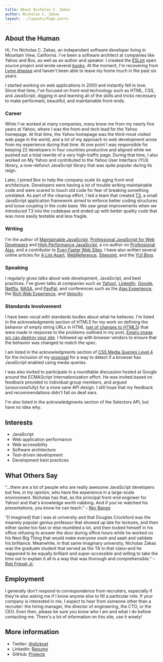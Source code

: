 ```yaml
---
title: About Nicholas C. Zakas
author: Nicholas C. Zakas
layout: ../layouts/Page.astro
---
```


## About the Human

Hi, I'm Nicholas C. Zakas, an independent software developer living in Mountain View, California. I've been a software architect at companies like Yahoo and Box, as well as an author and speaker. I created the [ESLint](https://eslint.org) open source project and wrote several [books](/writing). At the moment, I'm recovering from [Lyme disease](/blog/2014/04/02/i-have-lyme-disease/) and haven't been able to leave my home much in the past six years.

I started working on web applications in 2000 and instantly fell in love. Since that time, I've focused on front-end technology such as HTML, CSS, and JavaScript, digging in and learning all of the skills and tricks necessary to make performant, beautiful, and maintainable front-ends.

### Career

While I've worked at many companies, many know me from my nearly five years at Yahoo, where I was the front-end tech lead for the Yahoo homepage. At that time, the Yahoo homepage was the third-most visited web page in the world, and a lot of my approach to web development arose from my experience during that time. At one point I was responsible for keeping 22 developers in four countries productive and aligned while we pushed out a total rewrite of a very high-traffic page. During that time, I also worked on My Yahoo and contributed to the Yahoo User Interface (YUI) library, a now-defunct JavaScript library that was quite popular during its reign.

Later, I joined Box to help the company scale its aging front-end architecture. Developers were having a lot of trouble writing maintainable code and were scared to touch old code for fear of breaking something unrelated. As part of the cleanup effort, I led a team that created [T3](http://t3js.org), a small JavaScript application framework aimed to enforce better coding structures and loose coupling in the code base. We saw great improvements when we introduced T3 into the codebase and ended up with better quality code that was more easily testable and less fragile.

### Writing

I'm the author of [Maintainable JavaScript][7], [Professional JavaScript for Web Developers][8] and [High Performance JavaScript][9], a co-author on [Professional Ajax][10], and a contributor to [Even Faster Web Sites][11]. I have also written several online articles for [A List Apart][12], [WebReference][13], [Sitepoint][14], and the [YUI Blog][15].

### Speaking

I regularly gives talks about web development, JavaScript, and best practices. I've given talks at companies such as [Yahoo!][2], [LinkedIn][16], [Google][17], [Netflix][18], [NASA][19], and [PayPal][20], and conferences such as the [Ajax Experience][21], the [Rich Web Experience][22], and [Velocity][23].

### Standards Involvement

I have been vocal with standards bodies about what he believes. I'm listed in the acknowledgments section of HTML5 for my work on defining the behavior of empty string URLs in HTML ([set of changes to HTML5][24]) that were made in response to the problems outlined in my post, [Empty image src can destroy your site][25]. I followed up with browser vendors to ensure that the behavior was changed to match the spec.

I am listed in the acknowledgments section of [CSS Media Queries Level 4][26] for the inclusion of my [proposal][27] for a way to detect if a browser has JavaScript enabled using media queries.

I was also invited to participate in a roundtable discussion hosted at Google around the ECMAScript Internationization effort. He was invited based on feedback provided to individual group members, and argued (unsuccessfully) for a more sane API design. I still hope that my feedback and recommendations didn't fall on deaf ears.

I'm also listed in the acknowledgments section of the Selectors API, but have no idea why.

## Interests

  * JavaScript
  * Web application performance
  * Web accessibility
  * Software architecture
  * Test-driven development
  * Development best practices

## What Others Say

&#8220;&#8230;there are a lot of people who are really awesome JavaScript developers but few, in my opinion, who have the experience in a large-scale environment. Nicholas has that, as the principal front-end engineer for Yahoo! and that's knowledge worth nabbing. And if you've watched his presentations, you know he can teach.&#8221; &#8211; [Rey Bango][28]

&#8220;[I imagined] that I was at university and that Douglas Crockford was the insanely popular genius professor that showed up late for lectures, and then either spoke too fast or else mumbled a lot, and then locked himself in his office refusing to answer the door during office hours while he worked on his Next Big Thing that would make everyone oooh and aaah and validate his brilliance. Meanwhile, in that same imaginary university, Nicholas Zakas was the graduate student that served as the TA to that class&#8211;and he happened to be equally brilliant and super-accessible and willing to take the time out to explain it all in a way that was thorough and comprehensible.&#8221; &#8211; [Rob Friesel Jr.][29]

## Employment

I generally don't respond to correspondence from recruiters, especially if they're also asking me if I know anyone else to fill a particular role. If your company is interested in me, I expect to hear from someone other than a recruiter: the hiring manager, the director of engineering, the CTO, or the CEO. Even then, please be sure you know who I am and what I do before contacting me. There's a lot of information on this site, use it wisely!

## More information

  * Twitter: [@slicknet][1]
  * LinkedIn: [Resume][31]
  * GitHub: [Projects][32]

 [1]: http://www.twitter.com/slicknet
 [2]: http://www.yahoo.com/
 [3]: http://www.yuilibrary.com/
 [4]: http://developer.yahoo.com/yui/cookie/
 [5]: http://developer.yahoo.com/yui/profiler/
 [6]: http://developer.yahoo.com/yui/yuitest/
 [7]: http://www.amazon.com/Maintainable-JavaScript-Nicholas-C-Zakas/dp/1449327680?tag=nczonline-20
 [8]: http://www.amazon.com/gp/product/047022780X?ie=UTF8&tag=nczonline-20&linkCode=as2&camp=1789&creative=390957&creativeASIN=047022780X
 [9]: http://www.amazon.com/gp/product/059680279X?ie=UTF8&tag=nczonline-20&linkCode=as2&camp=1789&creative=390957&creativeASIN=059680279X
 [10]: http://www.amazon.com/gp/product/0470109491?ie=UTF8&tag=nczonline-20&linkCode=as2&camp=1789&creative=390957&creativeASIN=0470109491
 [11]: http://www.amazon.com/gp/product/0596522304?ie=UTF8&tag=nczonline-20&link_code=as3&camp=211189&creative=373489&creativeASIN=0596522304
 [12]: http://alistapart.com
 [13]: http://www.webreference.com/
 [14]: http://www.sitepoint.com/
 [15]: http://www.yuiblog.com/
 [16]: http://www.linkedin.com/
 [17]: http://www.google.com/
 [18]: http://www.netflix.com
 [19]: http://www.nasa.gov/
 [20]: http://paypal.com
 [21]: http://www.ajaxexperience.com/
 [22]: http://www.therichwebexperience.com/
 [23]: http://conferences.oreilly.com/velocity
 [24]: http://html5.org/tools/web-apps-tracker?from=4833&to=4834
 [25]: {{site.url}}/blog/2009/11/30/empty-image-src-can-destroy-your-site/
 [26]: http://dev.w3.org/csswg/css4-mediaqueries/
 [27]: {{site.url}}/blog/2012/01/04/proposal-scripting-detection-using-css-media-queries/
 [28]: http://blog.reybango.com/2010/08/12/choose-3-developers-youd-spend-a-day-with/
 [29]: http://blog.founddrama.net/2010/02/my-new-javascript-vade-mecum/
 [31]: http://www.linkedin.com/in/nzakas/
 [32]: http://www.github.com/nzakas/
